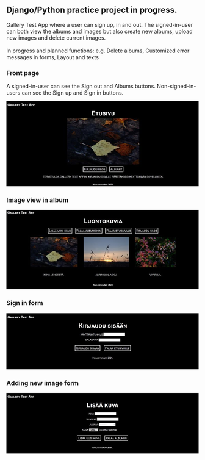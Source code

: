 ## Django/Python practice project in progress.

Gallery Test App where a user can sign up, in and out.
The signed-in-user can both view the albums and images but also create new albums, upload new images and delete current images.<br><br>
In progress and planned functions: e.g. Delete albums, Customized error messages in forms, Layout and texts

### Front page
A signed-in-user can see the Sign out and Albums buttons. Non-signed-in-users can see the Sign up and Sign in buttons.

![](screenshots/Screenshot1.jpg) 
### Image view in album
![](screenshots/screenshot2.jpg)
### Sign in form
![](screenshots/Screenshot3.jpg)
### Adding new image form
![](screenshots/Screenshot4.jpg)



